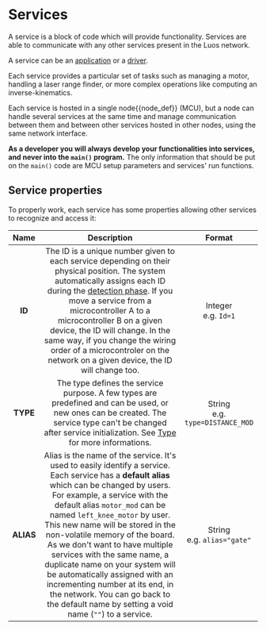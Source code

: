 # Services

A service is a block of code which will provide functionality. Services are able to communicate with any other services present in the Luos network.

A service can be an [application](/luos-technology/services/service-api.md#apps-guidelines) or a [driver](/luos-technology/services/service-api.md#drivers-guidelines).

Each service provides a particular set of tasks such as managing a motor, handling a laser range finder, or more complex operations like computing an inverse-kinematics.

Each service is hosted in a single <span className="cust_tooltip">node<span className="cust_tooltiptext">{{node_def}}</span></span> (MCU), but a node can handle several services at the same time and manage communication between them and between other services hosted in other nodes, using the same network interface.

**As a developer you will always develop your functionalities into services, and never into the `main()` program.** The only information that should be put on the `main()` code are MCU setup parameters and services' run functions.

## Service properties

To properly work, each service has some properties allowing other services to recognize and access it:

|   Name    |                                                                                                                                                                                                                                                                                         Description                                                                                                                                                                                                                                                                                         |                Format                |
| :-------: | :-----------------------------------------------------------------------------------------------------------------------------------------------------------------------------------------------------------------------------------------------------------------------------------------------------------------------------------------------------------------------------------------------------------------------------------------------------------------------------------------------------------------------------------------------------------------------------------------: | :----------------------------------: |
|  **ID**   |                                                                                 The ID is a unique number given to each service depending on their physical position. The system automatically assigns each ID during the [detection phase](./routing-table.md). If you move a service from a microcontroller A to a microcontroller B on a given device, the ID will change. In the same way, if you change the wiring order of a microcontroler on the network on a given device, the ID will change too.                                                                                 |       Integer<br />e.g. `Id=1`       |
| **TYPE**  |                                                                                                                                                                             The type defines the service purpose. A few types are predefined and can be used, or new ones can be created. The service type can't be changed after service initialization. See [Type](./service-type.md) for more informations.                                                                                                                                                                              | String<br />e.g. `type=DISTANCE_MOD` |
| **ALIAS** | Alias is the name of the service. It's used to easily identify a service. Each service has a **default alias** which can be changed by users. For example, a service with the default alias `motor_mod` can be named `left_knee_motor` by user. This new name will be stored in the non-volatile memory of the board. As we don't want to have multiple services with the same name, a duplicate name on your system will be automatically assigned with an incrementing number at its end, in the network. You can go back to the default name by setting a void name (`""`) to a service. |   String<br />e.g. `alias="gate"`    |
